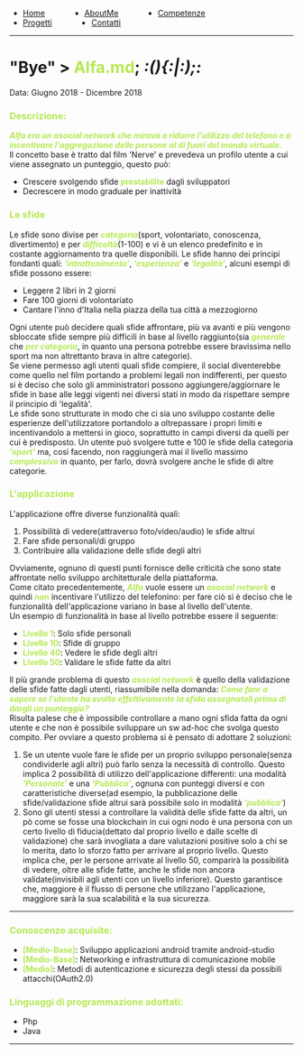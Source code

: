 <!-- css -->

<style>
.link-menu {
    float: left;
    margin-right: 5em;
}
ul{
overflow: hidden;
}
img{
    width: 200;
    height: 200;
}
strong{
  color: #b5e853
}
</style>

<ul>
  <li class="link-menu">
    <a href="/">Home</a>
  </li>
  <li class="link-menu">
    <a href="/aboutme">AboutMe</a>
  </li>
  <li class="link-menu">
    <a href="/competenze">Competenze</a>
  </li>
  <li class="link-menu">
    <a href="/progetti">Progetti</a>
  </li>
  <li class="link-menu">
    <a href="/contatti">Contatti</a>
  </li>
</ul>

---

# "Bye" > **Alfa.md**; _:(){:|:);:_
Data: Giugno 2018 - Dicembre 2018 <br>

### **Descrizione:**
**_Alfa era un asocial network che mirava a ridurre l'utilizzo del telefono e a incentivare l'aggregazione delle persone al di fuori del mondo virtuale._** <br>
Il concetto base è tratto dal film 'Nerve' e prevedeva un profilo utente a cui viene assegnato un punteggio, questo può:
- Crescere svolgendo sfide **prestabilite** dagli sviluppatori
- Decrescere in modo graduale per inattività

### **Le sfide**
Le sfide sono divise per **_categoria_**(sport, volontariato, conoscenza, divertimento) e per **_difficoltà_**(1-100) e vi è un elenco predefinito e in costante aggiornamento tra quelle disponibili. Le sfide hanno dei principi fondanti quali: **_'intrattenimento'_**, **_'esperienza'_** e **_'legalità'_**, alcuni esempi di sfide possono essere:
- Leggere 2 libri in 2 giorni
- Fare 100 giorni di volontariato
- Cantare l'inno d'Italia nella piazza della tua città a mezzogiorno

Ogni utente può decidere quali sfide affrontare, più va avanti e più vengono sbloccate sfide sempre più difficili in base al livello raggiunto(sia **_generale_** che **_per categoria_**, in quanto una persona potrebbe essere bravissima nello sport ma non altrettanto brava in altre categorie). <br>
Se viene permesso agli utenti quali sfide compiere, il social diventerebbe come quello nel film portando a problemi legali non indifferenti, per questo si è deciso che solo gli amministratori possono aggiungere/aggiornare le sfide in base alle leggi vigenti nei diversi stati in modo da rispettare sempre il principio di 'legalità'. <br>
Le sfide sono strutturate in modo che ci sia uno sviluppo costante delle esperienze dell'utilizzatore portandolo a oltrepassare i propri limiti e incentivandolo a mettersi in gioco, soprattutto in campi diversi da quelli per cui è predisposto. Un utente può svolgere tutte e 100 le sfide della categoria **_'sport'_** ma, così facendo, non raggiungerà mai il livello massimo **_complessivo_** in quanto, per farlo, dovrà svolgere anche le sfide di altre categorie. <br>

### **L'applicazione**
L'applicazione offre diverse funzionalità quali:
  1. Possibilità di vedere(attraverso foto/video/audio) le sfide altrui
  2. Fare sfide personali/di gruppo
  3. Contribuire alla validazione delle sfide degli altri

Ovviamente, ognuno di questi punti fornisce delle criticità che sono state affrontate nello sviluppo architetturale della piattaforma. <br>
Come citato precedentemente, **_Alfa_** vuole essere un **_asocial network_** e quindi **non** incentivare l'utilizzo del telefonino: per fare ciò si è deciso che le funzionalità dell'applicazione variano in base al livello dell'utente. <br>Un esempio di funzionalità in base al livello potrebbe essere il seguente:
- **Livello 1**: Solo sfide personali
- **Livello 10**: Sfide di gruppo
- **Livello 40**: Vedere le sfide degli altri
- **Livello 50**: Validare le sfide fatte da altri

Il più grande problema di questo **_asocial network_** è quello della validazione delle sfide fatte dagli utenti, riassumibile nella domanda: **_Come fare a sapere se l'utente ha svolto effettivamente la sfida assegnatoli prima di dargli un punteggio?_**<br>
Risulta palese che è impossibile controllare a mano ogni sfida fatta da ogni utente e che non è possibile sviluppare un sw ad-hoc che svolga questo compito. Per ovviare a questo problema si è pensato di adottare 2 soluzioni:
1. Se un utente vuole fare le sfide per un proprio sviluppo personale(senza condividerle agli altri) può farlo senza la necessità di controllo. Questo implica 2 possibilità di utilizzo dell'applicazione differenti: una modalità **_'Personale'_** e una **_'Pubblica'_**, ognuna con punteggi diversi e con caratteristiche diverse(ad esempio, la pubblicazione delle sfide/validazione sfide altrui sarà possibile solo in modalità **_'pubblica'_**)
2. Sono gli utenti stessi a controllare la validità delle sfide fatte da altri, un pò come se fosse una blockchain in cui ogni nodo è una persona con un certo livello di fiducia(dettato dal proprio livello e dalle scelte di validazione) che sarà invogliata a dare valutazioni positive solo a chi se lo merita, dato lo sforzo fatto per arrivare al proprio livello. Questo implica che, per le persone arrivate al livello 50, comparirà la possibilità di vedere, oltre alle sfide fatte, anche le sfide non ancora validate(invisibili agli utenti con un livello inferiore). Questo garantisce che, maggiore è il flusso di persone che utilizzano l'applicazione, maggiore sarà la sua scalabilità e la sua sicurezza.

---

### **Conoscenze acquisite:**
  - **[Medio-Base]**: Sviluppo applicazioni android tramite android-studio
  - **[Medio-Base]**: Networking e infrastruttura di comunicazione mobile
  - **[Medio]**: Metodi di autenticazione e sicurezza degli stessi da possibili attacchi(OAuth2.0)

### **Linguaggi di programmazione adottati:**
  - Php
  - Java

---
